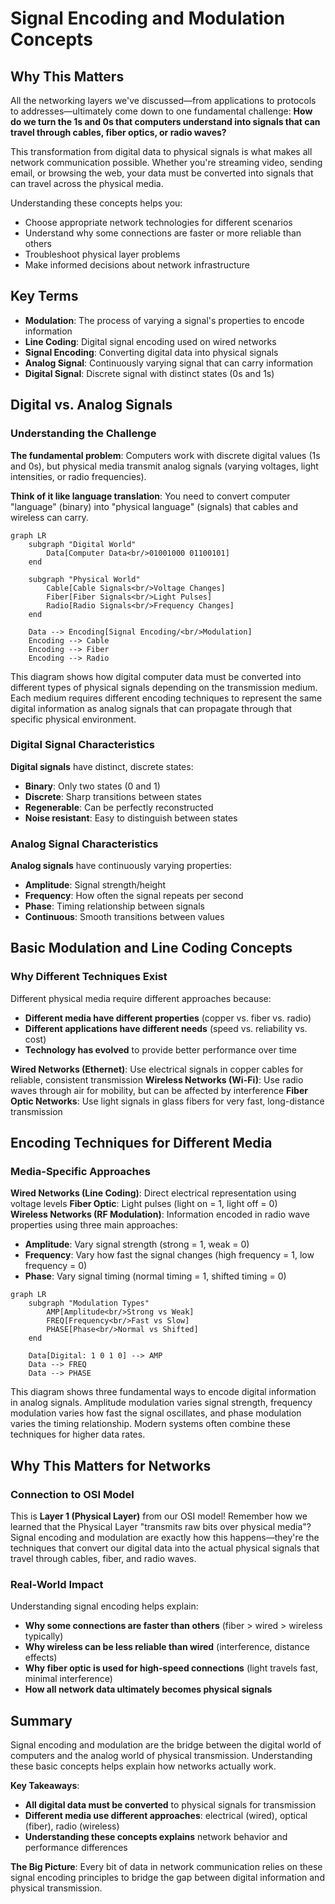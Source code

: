 # Signal Encoding and Modulation Concepts

## Why This Matters

All the networking layers we've discussed—from applications to protocols to addresses—ultimately come down to one fundamental challenge: **How do we turn the 1s and 0s that computers understand into signals that can travel through cables, fiber optics, or radio waves?**

This transformation from digital data to physical signals is what makes all network communication possible. Whether you're streaming video, sending email, or browsing the web, your data must be converted into signals that can travel across the physical media.

Understanding these concepts helps you:

- Choose appropriate network technologies for different scenarios
- Understand why some connections are faster or more reliable than others
- Troubleshoot physical layer problems
- Make informed decisions about network infrastructure

## Key Terms

- **Modulation**: The process of varying a signal's properties to encode information
- **Line Coding**: Digital signal encoding used on wired networks
- **Signal Encoding**: Converting digital data into physical signals
- **Analog Signal**: Continuously varying signal that can carry information
- **Digital Signal**: Discrete signal with distinct states (0s and 1s)

## Digital vs. Analog Signals

### Understanding the Challenge

**The fundamental problem**: Computers work with discrete digital values (1s and 0s), but physical media transmit analog signals (varying voltages, light intensities, or radio frequencies).

**Think of it like language translation**: You need to convert computer "language" (binary) into "physical language" (signals) that cables and wireless can carry.

```mermaid
graph LR
    subgraph "Digital World"
        Data[Computer Data<br/>01001000 01100101]
    end
  
    subgraph "Physical World"  
        Cable[Cable Signals<br/>Voltage Changes]
        Fiber[Fiber Signals<br/>Light Pulses]
        Radio[Radio Signals<br/>Frequency Changes]
    end
  
    Data --> Encoding[Signal Encoding/<br/>Modulation]
    Encoding --> Cable
    Encoding --> Fiber  
    Encoding --> Radio
```

This diagram shows how digital computer data must be converted into different types of physical signals depending on the transmission medium. Each medium requires different encoding techniques to represent the same digital information as analog signals that can propagate through that specific physical environment.

### Digital Signal Characteristics

**Digital signals** have distinct, discrete states:

- **Binary**: Only two states (0 and 1)
- **Discrete**: Sharp transitions between states
- **Regenerable**: Can be perfectly reconstructed
- **Noise resistant**: Easy to distinguish between states

### Analog Signal Characteristics

**Analog signals** have continuously varying properties:

- **Amplitude**: Signal strength/height
- **Frequency**: How often the signal repeats per second
- **Phase**: Timing relationship between signals
- **Continuous**: Smooth transitions between values

## Basic Modulation and Line Coding Concepts

### Why Different Techniques Exist

Different physical media require different approaches because:

- **Different media have different properties** (copper vs. fiber vs. radio)
- **Different applications have different needs** (speed vs. reliability vs. cost)
- **Technology has evolved** to provide better performance over time

**Wired Networks (Ethernet)**: Use electrical signals in copper cables for reliable, consistent transmission
**Wireless Networks (Wi-Fi)**: Use radio waves through air for mobility, but can be affected by interference
**Fiber Optic Networks**: Use light signals in glass fibers for very fast, long-distance transmission

## Encoding Techniques for Different Media

### Media-Specific Approaches

**Wired Networks (Line Coding)**: Direct electrical representation using voltage levels
**Fiber Optic**: Light pulses (light on = 1, light off = 0)  
**Wireless Networks (RF Modulation)**: Information encoded in radio wave properties using three main approaches:

- **Amplitude**: Vary signal strength (strong = 1, weak = 0)
- **Frequency**: Vary how fast the signal changes (high frequency = 1, low frequency = 0)  
- **Phase**: Vary signal timing (normal timing = 1, shifted timing = 0)

```mermaid
graph LR
    subgraph "Modulation Types"
        AMP[Amplitude<br/>Strong vs Weak]
        FREQ[Frequency<br/>Fast vs Slow]
        PHASE[Phase<br/>Normal vs Shifted]
    end
  
    Data[Digital: 1 0 1 0] --> AMP
    Data --> FREQ  
    Data --> PHASE
```

This diagram shows three fundamental ways to encode digital information in analog signals. Amplitude modulation varies signal strength, frequency modulation varies how fast the signal oscillates, and phase modulation varies the timing relationship. Modern systems often combine these techniques for higher data rates.

## Why This Matters for Networks

### Connection to OSI Model

This is **Layer 1 (Physical Layer)** from our OSI model! Remember how we learned that the Physical Layer "transmits raw bits over physical media"? Signal encoding and modulation are exactly how this happens—they're the techniques that convert our digital data into the actual physical signals that travel through cables, fiber, and radio waves.

### Real-World Impact

Understanding signal encoding helps explain:

- **Why some connections are faster than others** (fiber > wired > wireless typically)
- **Why wireless can be less reliable than wired** (interference, distance effects)
- **Why fiber optic is used for high-speed connections** (light travels fast, minimal interference)
- **How all network data ultimately becomes physical signals**

## Summary

Signal encoding and modulation are the bridge between the digital world of computers and the analog world of physical transmission. Understanding these basic concepts helps explain how networks actually work.

**Key Takeaways**:

- **All digital data must be converted** to physical signals for transmission
- **Different media use different approaches**: electrical (wired), optical (fiber), radio (wireless)
- **Understanding these concepts explains** network behavior and performance differences

**The Big Picture**: Every bit of data in network communication relies on these signal encoding principles to bridge the gap between digital information and physical transmission.
